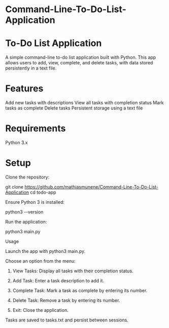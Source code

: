 # Command-Line-To-Do-List-Application

# To-Do List Application
A simple command-line to-do list application built with Python. This app allows users to add, view, complete, and delete tasks, with data stored persistently in a text file.

# Features
Add new tasks with descriptions
View all tasks with completion status
Mark tasks as complete
Delete tasks
Persistent storage using a text file

# Requirements
Python 3.x

# Setup
Clone the repository:

git clone https://github.com/mathiasmunene/Command-Line-To-Do-List-Application
cd todo-app



Ensure Python 3 is installed:

python3 --version



Run the application:

python3 main.py

Usage





Launch the app with python3 main.py.



Choose an option from the menu:





1. View Tasks: Display all tasks with their completion status.



2. Add Task: Enter a task description to add it.



3. Complete Task: Mark a task as complete by entering its number.



4. Delete Task: Remove a task by entering its number.



5. Exit: Close the application.



Tasks are saved to tasks.txt and persist between sessions.